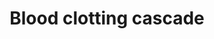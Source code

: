 ---
annotations:
- id: PW:0000474
  parent: regulatory pathway
  type: Pathway Ontology
  value: coagulation cascade pathway
authors:
- A.Kwa
- MaintBot
- Thomas
- Christine Chichester
- Eweitz
description: 'Coagulation is a complex process by which blood forms clots. It is an
  important part of hemostasis (the cessation of blood loss from a damaged vessel),
  wherein a damaged blood vessel wall is covered by a platelet and fibrin-containing
  clot to stop bleeding and begin repair of the damaged vessel. Disorders of coagulation
  can lead to an increased risk of bleeding (hemorrhage) or clotting (thrombosis).  Source:
  [[wikipedia:Coagulation|Wikipedia]]'
last-edited: 2021-05-23
organisms:
- Mus musculus
redirect_from:
- /index.php/Pathway:WP460
- /instance/WP460
revision: null
schema-jsonld:
- '@context': https://schema.org/
  '@id': https://wikipathways.github.io/pathways/WP460.html
  '@type': Dataset
  creator:
    '@type': Organization
    name: WikiPathways
  description: 'Coagulation is a complex process by which blood forms clots. It is
    an important part of hemostasis (the cessation of blood loss from a damaged vessel),
    wherein a damaged blood vessel wall is covered by a platelet and fibrin-containing
    clot to stop bleeding and begin repair of the damaged vessel. Disorders of coagulation
    can lead to an increased risk of bleeding (hemorrhage) or clotting (thrombosis).  Source:
    [[wikipedia:Coagulation|Wikipedia]]'
  keywords:
  - F10
  - F11
  - F12
  - F13b
  - F2
  - F5
  - F7
  - F8
  - F8a
  - F9
  - Fga
  - Fgb
  - Fgg
  - Fibrin
  - Plat
  - Plau
  - Plg
  - Prothrombinase Complex
  - Serpinb2
  - Serpine1
  - Serpinf2
  - Vwf
  license: CC0
  name: Blood clotting cascade
seo: CreativeWork
title: Blood clotting cascade
wpid: WP460
---